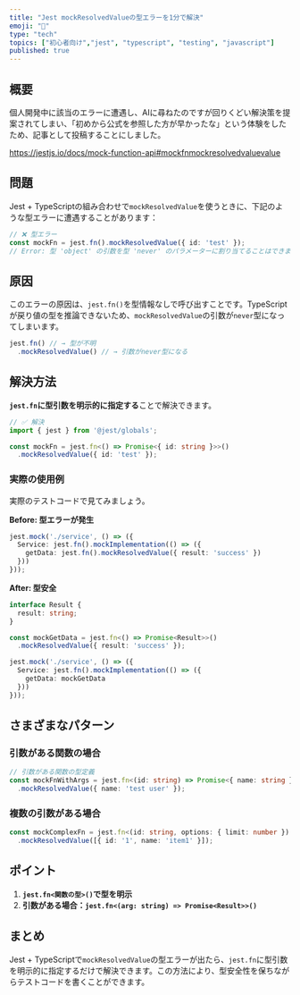 ```yaml
---
title: "Jest mockResolvedValueの型エラーを1分で解決"
emoji: "🧪"
type: "tech"
topics: ["初心者向け","jest", "typescript", "testing", "javascript"]
published: true
---
```


## 概要

個人開発中に該当のエラーに遭遇し、AIに尋ねたのですが回りくどい解決策を提案されてしまい、「初めから公式を参照した方が早かったな」という体験をしたため、記事として投稿することにしました。

https://jestjs.io/docs/mock-function-api#mockfnmockresolvedvaluevalue

## 問題

Jest + TypeScriptの組み合わせで`mockResolvedValue`を使うときに、下記のような型エラーに遭遇することがあります：

```typescript
// ❌ 型エラー
const mockFn = jest.fn().mockResolvedValue({ id: 'test' });
// Error: 型 'object' の引数を型 'never' のパラメーターに割り当てることはできません
```

## 原因

このエラーの原因は、`jest.fn()`を型情報なしで呼び出すことです。TypeScriptが戻り値の型を推論できないため、`mockResolvedValue`の引数が`never`型になってしまいます。

```typescript
jest.fn() // → 型が不明
  .mockResolvedValue() // → 引数がnever型になる
```

## 解決方法

**`jest.fn`に型引数を明示的に指定する**ことで解決できます。

```typescript
// ✅ 解決
import { jest } from '@jest/globals';

const mockFn = jest.fn<() => Promise<{ id: string }>>()
  .mockResolvedValue({ id: 'test' });
```

### 実際の使用例

実際のテストコードで見てみましょう。

**Before: 型エラーが発生**

```typescript
jest.mock('./service', () => ({
  Service: jest.fn().mockImplementation(() => ({
    getData: jest.fn().mockResolvedValue({ result: 'success' })
  }))
}));
```

**After: 型安全**

```typescript
interface Result {
  result: string;
}

const mockGetData = jest.fn<() => Promise<Result>>()
  .mockResolvedValue({ result: 'success' });

jest.mock('./service', () => ({
  Service: jest.fn().mockImplementation(() => ({
    getData: mockGetData
  }))
}));
```

## さまざまなパターン

### 引数がある関数の場合

```typescript
// 引数がある関数の型定義
const mockFnWithArgs = jest.fn<(id: string) => Promise<{ name: string }>>()
  .mockResolvedValue({ name: 'test user' });
```

### 複数の引数がある場合

```typescript
const mockComplexFn = jest.fn<(id: string, options: { limit: number }) => Promise<Item[]>>()
  .mockResolvedValue([{ id: '1', name: 'item1' }]);
```

## ポイント

1. **`jest.fn<関数の型>()`で型を明示**
2. **引数がある場合：`jest.fn<(arg: string) => Promise<Result>>()`**


## まとめ

Jest + TypeScriptで`mockResolvedValue`の型エラーが出たら、`jest.fn`に型引数を明示的に指定するだけで解決できます。この方法により、型安全性を保ちながらテストコードを書くことができます。